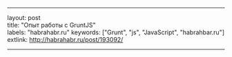 ---

layout: post  
title: "Опыт работы с GruntJS"  
labels: "habrahabr.ru"
keywords: ["Grunt", "js", "JavaScript", "habrahbar.ru"]
extlink: http://habrahabr.ru/post/193092/

---